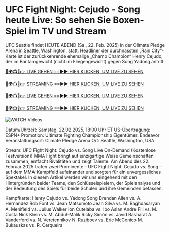 # UFC Fight Night: Cejudo - Song heute Live: So sehen Sie Boxen-Spiel im TV und Stream #

UFC Seattle findet HEUTE ABEND (Sa., 22. Feb. 2025) in der Climate Pledge Arena in Seattle, Washington, statt. Headliner der durchnässten „Rain City“-Karte ist der zurückkehrende ehemalige „Champ Champion“ Henry Cejudo, der im Bantamgewicht (nicht im Fliegengewicht) gegen Song Yadong antritt.

[🔴🌍📺📱👉 LIVE GEHEN ==►► HIER KLICKEN, UM LIVE ZU SEHEN](https://t.co/NjkDHeOElj)

[🔴🌍📺📱👉 STREAMING ==►► HIER KLICKEN, UM LIVE ZU SEHEN](https://t.co/NjkDHeOElj)

[🔴🌍📺📱👉 LIVE GEHEN ==►► HIER KLICKEN, UM LIVE ZU SEHEN](https://t.co/NjkDHeOElj)

[🔴🌍📺📱👉 STREAMING ==►► HIER KLICKEN, UM LIVE ZU SEHEN](https://t.co/NjkDHeOElj)

<a href="https://t.co/NjkDHeOElj" rel="nofollow" data-target="animated-image.originalLink"><img src="https://camo.githubusercontent.com/8a4f000d20f83aca3bf7ec5f350d767afa0574a8a352519fd8cfa583a6f93a33/68747470733a2f2f692e696d6775722e636f6d2f644a486b345a712e676966" alt="WATCH Videos" data-canonical-src="https://i.imgur.com/dJHk4Zq.gif" style="max-width: 100%; display: inline-block;" data-target="animated-image.originalImage"></a>

Datum/Uhrzeit: Samstag, 22.02.2025, 18:00 Uhr ET
US-Übertragung: ESPN+
Promotion: Ultimate Fighting Championship
Eigentümer: Endeavor
Veranstaltungsort: Climate Pledge Arena
Ort: Seattle, Washington, USA

Stream: UFC Fight Night: Cejudo vs. Song Live On-Demand (Kostenlose Testversion)!
MMA Fight bringt auf einzigartige Weise Gemeinschaften zusammen, entfacht Rivalitäten und zeigt Talente. Am Abend des 22. Februar 2025 trafen zwei Prominente – UFC Fight Night: Cejudo vs. Song – auf dem MMA-Kampffeld aufeinander und sorgten für ein unvergessliches Spektakel. In diesem Artikel werden wir uns eingehend mit den Hintergründen beider Teams, den Schlüsselspielern, der Spielanalyse und der Bedeutung des Spiels für beide Schulen und ihre Gemeinden befassen.

Kampfkarte:
Henry Cejudo vs. Yadong Song
Brendan Allen vs. A. Hernandez
Rob Font vs. Jean Matsumoto
Jean Silva vs. M. Baghdasaryan
A. Menifield vs. Julius Walker
Ion Cutelaba vs. Ibo Aslan
Andre Fili vs. M. Costa
Nick Klein vs. M. Abdul-Malik
Ricky Simón vs. Javid Basharat
A. Vanderford vs. N. Veretennikov
N. Ruziboev vs. Eric McConico
M. Bukauskas vs. R. Cerqueira
